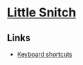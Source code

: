# [Little Snitch](https://www.obdev.at/products/littlesnitch/index.html)

## Links

- [Keyboard shortcuts](https://help.obdev.at/littlesnitch/#/alert-keyboard)
